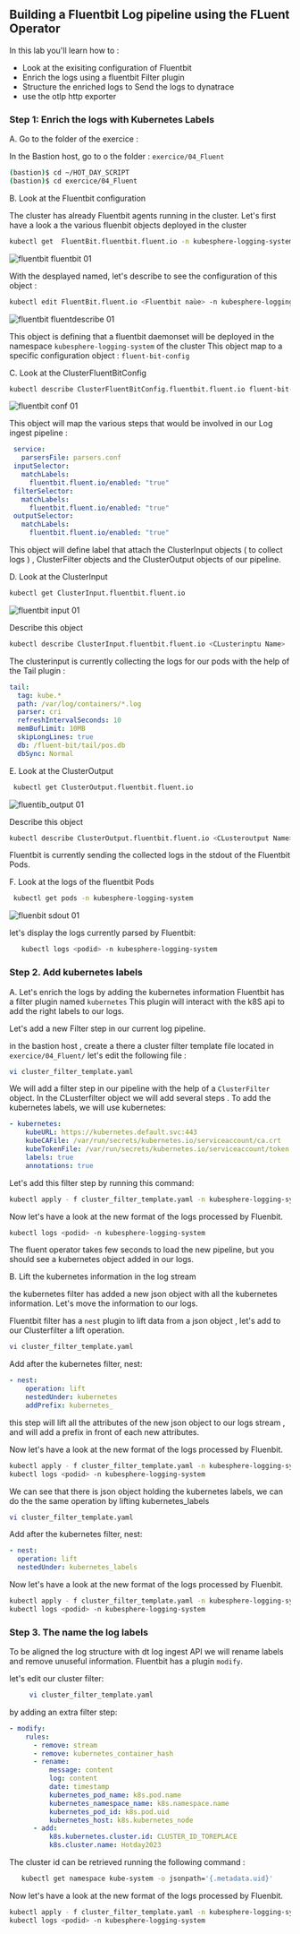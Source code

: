 ## Building a Fluentbit Log pipeline using the FLuent Operator
In this lab you'll learn how to :
* Look at the exisiting configuration of Fluentbit
* Enrich the logs using a fluentbit Filter plugin
* Structure the enriched logs to Send the logs to dynatrace
* use the otlp http exporter

### Step 1: Enrich the logs with Kubernetes Labels

A. Go to the folder of the exercice :

   In the Bastion host, go to o the folder : `exercice/04_Fluent`

   ```bash
   (bastion)$ cd ~/HOT_DAY_SCRIPT
   (bastion)$ cd exercice/04_Fluent
   ```

B. Look at  the Fluentbit configuration

The cluster has already Fluentbit agents running in the cluster.
Let's first have a look a the various fluenbit objects deployed in the cluster
   ```bash
   kubectl get  FluentBit.fluentbit.fluent.io -n kubesphere-logging-system
   ```
![fluentbit fluentbit 01](../../../assets/images/fluenbit_fluentbit.png)

With the desplayed named, let's describe to see the configuration of this object :
   ```bash
   kubectl edit FluentBit.fluent.io <Fluentbit naùe> -n kubesphere-logging-system
   ```
![fluentbit fluentdescribe 01](../../../assets/images/fluentbit_fluent_describe.png)

This object is defining that a fluentbit daemonset will be deployed in the namespace `kubesphere-logging-system` of the cluster
This object map to a specific configuration object : `fluent-bit-config`

C. Look at the ClusterFluentBitConfig
   ```bash
   kubectl describe ClusterFluentBitConfig.fluentbit.fluent.io fluent-bit-config
   ```

![fluentbit conf 01](../../../assets/images/fluenbit_conf.png)

   This object will map the various steps that would be involved in our Log ingest pipeline :
  ```yaml
   service:
     parsersFile: parsers.conf
   inputSelector:
     matchLabels:
       fluentbit.fluent.io/enabled: "true"
   filterSelector:
     matchLabels:
       fluentbit.fluent.io/enabled: "true"
   outputSelector:
     matchLabels:
       fluentbit.fluent.io/enabled: "true"
  ```
This object will define label that attach the ClusterInput objects ( to collect logs ) , ClusterFilter objects and the ClusterOutput objects of our pipeline.

D. Look at the ClusterInput
   
   ```bash
   kubectl get ClusterInput.fluentbit.fluent.io
   ```

 ![fluentbit input 01](../../../assets/images/fluenbit_input.png)

   Describe this object
  
   ```bash
   kubectl describe ClusterInput.fluentbit.fluent.io <CLusterinptu Name>
   ```
   The clusterinput is currently collecting the logs for our pods with the help of the Tail plugin :
   ```yaml
   tail:
     tag: kube.*
     path: /var/log/containers/*.log
     parser: cri
     refreshIntervalSeconds: 10
     memBufLimit: 10MB
     skipLongLines: true
     db: /fluent-bit/tail/pos.db
     dbSync: Normal
   ```
E. Look at the ClusterOutput

  ```bash
   kubectl get ClusterOutput.fluentbit.fluent.io
   ```

   ![fluentib_output 01](../../../assets/images/filter-output.png)

   Describe this object

   ```bash
   kubectl describe ClusterOutput.fluentbit.fluent.io <CLusteroutput Name>
   ```
   Fluentbit is currently sending the collected logs in the stdout of the Fluentbit Pods.

F. Look at the logs of the fluentbit Pods
  ```bash
   kubectl get pods -n kubesphere-logging-system
   ```
![fluenbit sdout 01](../../../assets/images/fluenbit_pod.png)

   let's display the logs currently parsed by Fluentbit:
   ```bash
      kubectl logs <podid> -n kubesphere-logging-system
   ```


### Step 2. Add kubernetes labels

A. Let's enrich the logs by adding the kubernetes information
   Fluentbit has a filter plugin named `kubernetes`
   This plugin will interact with the k8S api to add the right labels to our logs.
   
   Let's add a new Filter step in our current log pipeline.

   in the bastion host , create a there a cluster filter template file located in `exercice/04_Fluent/` let's edit the following file :
   ```bash
   vi cluster_filter_template.yaml
   ```
   
   We will add a filter step in our pipeline with the help of a `ClusterFilter` object.
   In the CLusterfilter object we will add several steps .
   To add the kubernetes labels, we will use kubernetes:
   ```yaml
   - kubernetes:
       kubeURL: https://kubernetes.default.svc:443
       kubeCAFile: /var/run/secrets/kubernetes.io/serviceaccount/ca.crt
       kubeTokenFile: /var/run/secrets/kubernetes.io/serviceaccount/token
       labels: true
       annotations: true
   ```

   Let's add this filter step by running this command: 
   ```bash
   kubectl apply - f cluster_filter_template.yaml -n kubesphere-logging-system
   ```

   Now let's have a look at the new format of the logs processed by Fluenbit.
   ```bash
   kubectl logs <podid> -n kubesphere-logging-system
   ```
   The fluent operator takes few seconds to load the new pipeline, but you should see a kubernetes object added in our logs.

   
   
B. Lift the kubernetes information in the log stream 
 
   the kubernetes filter has added a new json object with all the kubernetes information.
   Let's move the information to our logs.

   Fluentbit filter has a `nest` plugin to lift data from a json object , let's add to our  Clusterfilter a lift operation.
   ```bash
   vi cluster_filter_template.yaml
   ```

   Add after the kubernetes filter, nest: 
   ```yaml
  - nest:
       operation: lift
       nestedUnder: kubernetes
       addPrefix: kubernetes_
   ```
   this step will lift all the attributes of the new json object to our logs stream , and will add a prefix in front of each new attributes.

   Now let's have a look at the new format of the logs processed by Fluenbit.
   ```bash
   kubectl apply - f cluster_filter_template.yaml -n kubesphere-logging-system
   kubectl logs <podid> -n kubesphere-logging-system
   ```
   We can see that there is json object holding the kubernetes labels, we can do the the same operation by lifting kubernetes_labels
   ```bash
   vi cluster_filter_template.yaml
   ```

   Add after the kubernetes filter, nest: 
   ```yaml
   - nest:
     operation: lift
     nestedUnder: kubernetes_labels
   ```
     
   Now let's have a look at the new format of the logs processed by Fluenbit.
   ```bash
   kubectl apply - f cluster_filter_template.yaml -n kubesphere-logging-system
   kubectl logs <podid> -n kubesphere-logging-system
   ```

### Step 3. The name the log labels
   
   To be aligned the log structure with dt log ingest API we will rename labels and remove unuseful information.
   Fluentbit has a plugin `modify`.

   let's edit our cluster filter: 
 ```bash
      vi cluster_filter_template.yaml
   ```
   by adding an extra filter step:
   ```yaml
   - modify:
       rules:
         - remove: stream
         - remove: kubernetes_container_hash
         - rename:
             message: content
             log: content
             date: timestamp
             kubernetes_pod_name: k8s.pod.name
             kubernetes_namespace_name: k8s.namespace.name
             kubernetes_pod_id: k8s.pod.uid
             kubernetes_host: k8s.kubernetes_node
         - add:
             k8s.kubernetes.cluster.id: CLUSTER_ID_TOREPLACE
             k8s.cluster.name: Hotday2023
   ```

   The cluster id can be retrieved running the following command :
```bash
   kubectl get namespace kube-system -o jsonpath='{.metadata.uid}'
   ```
  Now let's have a look at the new format of the logs processed by Fluenbit.
   ```bash
   kubectl apply - f cluster_filter_template.yaml -n kubesphere-logging-system
   kubectl logs <podid> -n kubesphere-logging-system
   ```
   
   
